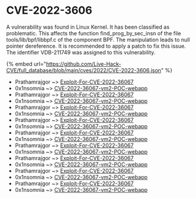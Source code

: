 # CVE-2022-3606

A vulnerability was found in Linux Kernel. It has been classified as problematic. This affects the function find_prog_by_sec_insn of the file tools/lib/bpf/libbpf.c of the component BPF. The manipulation leads to null pointer dereference. It is recommended to apply a patch to fix this issue. The identifier VDB-211749 was assigned to this vulnerability.

{% embed url="https://github.com/Live-Hack-CVE/full_database/blob/main/cves/2022/CVE-2022-3606.json" %}


* Prathamrajgor ~> [Exploit-For-CVE-2022-36067](https://www.alice-snow.ru/2022/database/cve-2022-3606/exploit-for-cve-2022-36067-prathamrajgor)
* 0x1nsomnia ~> [CVE-2022-36067-vm2-POC-webapp](https://www.alice-snow.ru/2022/database/cve-2022-3606/cve-2022-36067-vm2-poc-webapp-0x1nsomnia)
* Prathamrajgor ~> [Exploit-For-CVE-2022-36067](https://www.alice-snow.ru/2022/database/cve-2022-3606/exploit-for-cve-2022-36067-prathamrajgor)
* 0x1nsomnia ~> [CVE-2022-36067-vm2-POC-webapp](https://www.alice-snow.ru/2022/database/cve-2022-3606/cve-2022-36067-vm2-poc-webapp-0x1nsomnia)
* Prathamrajgor ~> [Exploit-For-CVE-2022-36067](https://www.alice-snow.ru/2022/database/cve-2022-3606/exploit-for-cve-2022-36067-prathamrajgor)
* 0x1nsomnia ~> [CVE-2022-36067-vm2-POC-webapp](https://www.alice-snow.ru/2022/database/cve-2022-3606/cve-2022-36067-vm2-poc-webapp-0x1nsomnia)
* Prathamrajgor ~> [Exploit-For-CVE-2022-36067](https://www.alice-snow.ru/2022/database/cve-2022-3606/exploit-for-cve-2022-36067-prathamrajgor)
* 0x1nsomnia ~> [CVE-2022-36067-vm2-POC-webapp](https://www.alice-snow.ru/2022/database/cve-2022-3606/cve-2022-36067-vm2-poc-webapp-0x1nsomnia)
* Prathamrajgor ~> [Exploit-For-CVE-2022-36067](https://www.alice-snow.ru/2022/database/cve-2022-3606/exploit-for-cve-2022-36067-prathamrajgor)
* 0x1nsomnia ~> [CVE-2022-36067-vm2-POC-webapp](https://www.alice-snow.ru/2022/database/cve-2022-3606/cve-2022-36067-vm2-poc-webapp-0x1nsomnia)
* Prathamrajgor ~> [Exploit-For-CVE-2022-36067](https://www.alice-snow.ru/2022/database/cve-2022-3606/exploit-for-cve-2022-36067-prathamrajgor)
* 0x1nsomnia ~> [CVE-2022-36067-vm2-POC-webapp](https://www.alice-snow.ru/2022/database/cve-2022-3606/cve-2022-36067-vm2-poc-webapp-0x1nsomnia)
* Prathamrajgor ~> [Exploit-For-CVE-2022-36067](https://www.alice-snow.ru/2022/database/cve-2022-3606/exploit-for-cve-2022-36067-prathamrajgor)
* 0x1nsomnia ~> [CVE-2022-36067-vm2-POC-webapp](https://www.alice-snow.ru/2022/database/cve-2022-3606/cve-2022-36067-vm2-poc-webapp-0x1nsomnia)
* Prathamrajgor ~> [Exploit-For-CVE-2022-36067](https://www.alice-snow.ru/2022/database/cve-2022-3606/exploit-for-cve-2022-36067-prathamrajgor)
* 0x1nsomnia ~> [CVE-2022-36067-vm2-POC-webapp](https://www.alice-snow.ru/2022/database/cve-2022-3606/cve-2022-36067-vm2-poc-webapp-0x1nsomnia)
* Prathamrajgor ~> [Exploit-For-CVE-2022-36067](https://www.alice-snow.ru/2022/database/cve-2022-3606/exploit-for-cve-2022-36067-prathamrajgor)
* 0x1nsomnia ~> [CVE-2022-36067-vm2-POC-webapp](https://www.alice-snow.ru/2022/database/cve-2022-3606/cve-2022-36067-vm2-poc-webapp-0x1nsomnia)
